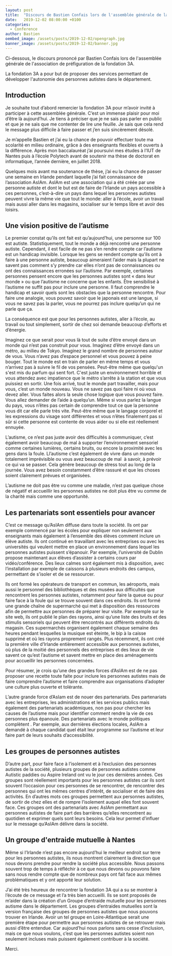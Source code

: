 ```yaml
---
layout: post
title:  "Discours de Bastien Confais lors de l'assemblée générale de la fondation 3A"
date:   2019-12-02 08:00:00 +0100
categories:
  - Conference
author: Bastien
oembed_image: /assets/posts/2019-12-02/opengraph.jpg
banner_image: /assets/posts/2019-12-02/banner.jpg
---
```


Ci-dessous, le discours prononcé par Bastien Confais lors de l'assemblée générale de
l'association de préfiguration de la fondation 3A.

La fondation 3A a pour but de proposer des services permettant de développer l'autonomie des personnes autistes dans le département.



## Introduction


Je souhaite tout d’abord remercier la fondation 3A pour m’avoir invité à participer à cette assemblée générale. C’est un immense plaisir pour moi d’être là aujourd’hui. Je tiens à préciser que je ne sais pas parler en public et que je ne sais que me contenter de lire une feuille. Je sais que cela rend le message plus difficile à faire passer et j’en suis sincèrement désolé.

Je m’appelle Bastien et j’ai eu la chance de pouvoir effectuer toute ma scolarité en milieu ordinaire, grâce à des enseignants flexibles et ouverts à la différence. Après mon baccalauréat j’ai poursuivi mes études à l’IUT de Nantes puis à l’école Polytech avant de soutenir ma thèse de doctorat en informatique, l’année dernière, en juillet 2018.

Quelques mois avant ma soutenance de thèse, j’ai eu la chance de passer une semaine en Irlande pendant laquelle j’ai fait connaissance de l’association AsIAm.
AsIAm est une association qui a été créée par une personne autiste et dont le but est de faire de l’Irlande un pays accessible à ces personnes, c’est-à-dire un pays dans lequel les personnes autistes peuvent vivre la même vie que tout le monde: aller à l’école, avoir un travail mais aussi aller dans les magasins, socialiser sur le temps libre et avoir des loisirs.

## Une vision positive de l’autisme


Le premier constat qu’ils ont fait est qu’aujourd’hui, une personne sur 100 est autiste. Statistiquement, tout le monde a déjà rencontré une personne autiste. Cependant, il est facile de ne pas s’en rendre compte car l’autisme est un handicap invisible.
Lorsque les gens se rendent compte qu’ils ont à faire à une personne autiste, beaucoup aimeraient l’aider mais la plupart ne savent pas comment s’y prendre car elles n’ont pas de connaissances ou ont des connaissances erronées sur l’autisme. Par exemple, certaines personnes pensent encore que les personnes autistes sont « dans leur monde » ou que l’autisme ne concerne que les enfants.
Être sensibilisé à l’autisme ne suffit pas pour inclure une personne. Il faut comprendre le handicap et savoir quels sont les obstacles que la personne rencontre. Pour faire une analogie, vous pouvez savoir que le japonais est une langue, si vous ne savez pas la parler, vous ne pourrez pas inclure quelqu’un qui ne parle que ça.

La conséquence est que pour les personnes autistes, aller à l’école, au travail ou tout simplement, sortir de chez soi demande beaucoup d’efforts et d’énergie.

Imaginez ce que serait pour vous là tout de suite d’être envoyé dans un monde qui n’est pas construit pour vous. Imaginez d’être envoyé dans un métro, au milieu de Tokyo. Imaginez le grand nombre de personnes autour de vous. Vous n’avez pas d’espace personnel et vous pouvez à peine bouger. Tout le monde est en train de parler en même temps et vous n’arrivez pas à suivre le fil de vos pensées. Peut-être même que quelqu'un s'est mis du parfum qui sent fort.
C'est juste un environnement horrible et vous attendez avec impatience que le métro s’arrête à la station et que vous puissiez en sortir. Une fois arrivé, tout le monde part travailler, mais pour vous, c’est un monde nouveau. Vous ne savez pas quoi faire ni où vous devez aller. Vous faites alors la seule chose logique que vous pouvez faire. Vous allez demander de l’aide à quelqu’un. Même si vous parlez la langue du pays, vous n’êtes pas certain de comprendre tout ce que la personne vous dit car elle parle très vite. Peut-être même que le langage corporel et les expressions du visage sont différentes et vous n’êtes finalement pas si sûr si cette personne est contente de vous aider ou si elle est réellement ennuyée.

L’autisme, ce n’est pas juste avoir des difficultés à communiquer, c’est également avoir beaucoup de mal à supporter l’environnement sensoriel comme certaines lumières, certains bruits, ou encore la proximité avec les gens dans la foule. Ll’autisme c’est également de vivre dans un monde totalement imprévisible ou vous avez beaucoup de mal  à savoir, à prévoir ce qui va se passer. Cela génère beaucoup de stress tout au long de la journée. Vous avez besoin constamment d’être rassuré et que les choses soient clairement prévues et organisées. 

L’autisme ne doit pas être vu comme une maladie, n’est pas quelque chose de négatif et accueillir les personnes autistes ne doit plus être vu comme de la charité mais comme une opportunité.

## Les partenariats sont essentiels pour avancer


C’est ce message qu’AsIAm diffuse dans toute la société. Ils ont par exemple commencé par les écoles pour expliquer non seulement aux enseignants mais également à l’ensemble des élèves comment inclure un élève autiste.
Ils ont continué en travaillant avec les entreprises ou avec les universités qui veulent mettre en place un environnement dans lequel les personnes autistes puissent s’épanouir. Par exemple, l’université de Dublin propose maintenant aux élèves d’assister à certains cours par vidéo/conférence. Des lieux calmes sont également mis à disposition, avec l’installation par exemple de caissons à plusieurs endroits des campus, permettant de s’isoler et de se ressourcer.

Ils ont formé les opérateurs de transport en commun, les aéroports, mais aussi le personnel des bibliothèques et des musées aux difficultés que rencontrent les personnes autistes, notamment pour faire la queue ou pour faire face à la foule qui se trouve souvent dans ces endroits.
Ils ont formé une grande chaîne de supermarché qui met à disposition des ressources afin de permettre aux personnes de préparer leur visite. Par exemple sur le site web, ils ont publié le plan des rayons, ainsi qu’une liste des bruits et des stimulis sensoriels qui peuvent être rencontrés aux différents endroits du magasin. Ces supermarchés organisent également chaque semaine des heures pendant lesquelles la musique est éteinte, le bip à la caisse supprimé et où les rayons proprement rangés.
Plus récemment, ils ont créé la première ville d’Irlande entièrement accessible aux personnes autistes, où plus de la moitié des personnels des entreprises et des lieux de vie savent ce qu’est l’autisme et savent mettre en place des aménagements pour accueillir les personnes concernées.

Pour résumer, je crois qu’une des grandes forces d’AsIAm est de ne pas proposer une recette toute faite pour inclure les personnes autistes mais de faire comprendre l’autisme et faire comprendre aux organisations d’adopter une culture plus ouverte et tolérante. 

L’autre grande force d’AsIam est de nouer des partenariats. Des partenariats avec les entreprises, les administrations et les services publics mais également des partenariats académiques, non pas pour chercher les causes de l’autisme mais pour identifier comment rendre la vie de ces personnes plus épanouie. Des partenariats avec le monde politiques complètent . Par exemple, aux dernières élections locales, AsIAm a demandé à chaque candidat quel était leur programme sur l’autisme et leur faire part de leurs souhaits d’accessibilité.

## Les groupes de personnes autistes

D’autre part, pour faire face à l’isolement et à l’exclusion des personnes autistes de la société, plusieurs groupes de personnes autistes comme Autistic paddies ou Aspire Ireland ont vu le jour ces dernières années. Ces groupes sont réellement importants pour les personnes autistes car ils sont souvent l’occasion pour ces personnes de se rencontrer, de rencontrer des personnes qui ont les mêmes centres d’intérêt, de socialiser et de faire des activités. En d’autres mots ces groupes permettent aux personnes autistes, de sortir de chez elles et de rompre l’isolement auquel elles font souvent face.
Ces groupes ont des partenariats avec AsIAm permettant aux personnes autistes de faire part des barrières qu’elles rencontrent au quotidien et exprimer quels sont leurs besoins. Cela leur permet d’influer sur le message qu’AsIAm délivre dans la société.

## Un groupe d'entraide mutuelle à Nantes

Même si l’Irlande n’est pas encore aujourd’hui le meilleur endroit sur terre pour les personnes autistes, ils nous montrent clairement la direction que nous devons prendre pour rendre la société plus accessible.
Nous passons souvent trop de temps à réfléchir à ce que nous devons ou pouvons faire sans nous rendre compte que de nombreux pays ont fait face aux mêmes problématiques et y ont apporté leur solution.

J’ai été très heureux de rencontrer la fondation 3A qui a su se montrer à l’écoute de ce message et l’a très bien accueilli. Ils se sont proposés de m’aider dans la création d’un Groupe d’entraide mutuelle pour les personnes autisme dans le département. Les groupes d’entraides mutuelles sont la version française des groupes de personnes autistes que nous pouvons trouver en Irlande. Avoir un tel groupe en Loire-Atlantique serait une première étape pour permettre aux personnes autistes de se retrouver mais aussi d’être entendue.
Car aujourd’hui nous parlons sans cesse d’inclusion, mais ce que nous voulons, c’est que les personnes autistes soient non seulement incluses mais puissent également contribuer à la société.


Merci.



